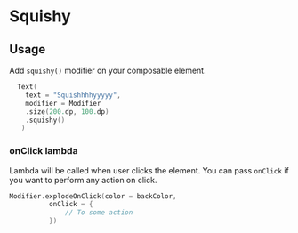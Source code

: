 # Squishy

## Usage

Add `squishy()` modifier on your composable element.

```kotlin
  Text(
    text = "Squishhhhyyyyy",
    modifier = Modifier
    .size(200.dp, 100.dp)
    .squishy()
   )
```

### onClick lambda
Lambda will be called when user clicks the element. You can pass `onClick` if you want to perform any action on click.

```kotlin
Modifier.explodeOnClick(color = backColor,
          onClick = {
              // To some action
          })
```
